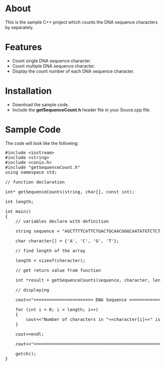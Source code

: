 <h1>About</h1>

This is the sample C++ project which counts the DNA sequence characters by separately.


<h1>Features</h1>

<ul>

  <li>Count single DNA sequence character.</li>
  <li>Count multiple DNA sequence character.</li>
  <li>Display the count number of each DNA sequence character.</li>
  
</ul>


<h1>Installation</h1>

<ul>

  <li>Download the sample code.</li>
  <li>Include the <b>getSequenceCount.h</b> header file in your Souce.cpp file.</li>
  
</ul>


<h1>Sample Code</h1>

The code will look like the following:

<pre>
#include &lt;iostream&gt;
#include &lt;string&gt;
#include &lt;conio.h&gt;
#include "getSequenceCount.h"
using namespace std;

// function declaration

int* getSequenceCounts(string, char[], const int);

int length; 

int main()
{
	// variables declare with definition
	
	string sequence = "AGCTTTTCATTCTGACTGCAACGGGCAATATGTCTCTGTGTGGATTAAAAAAAGAGTGTCTGATAGCAGC";

	char character[] = {'A', 'C', 'G', 'T'};
	
	// find length of the array

	length = sizeof(character);

	// get return value from function

	int *result = getSequenceCounts(sequence, character, length);

	// displaying

	cout&lt;&lt;"======================= DNA Sequence ======================="&lt;&lt;endl&lt;&lt;endl;
	
	for (int i = 0; i &lt; length; i++)
	{
		cout&lt;&lt;"Number of characters in "&lt;&lt;character[i]&lt;&lt;" is: "&lt;&lt;*(result + i)&lt;&lt;endl;
	}

	cout&lt;&lt;endl;

	cout&lt;&lt;"============================================================"&lt;&lt;endl&lt;&lt;endl;

	getch();
}
</pre>
  
